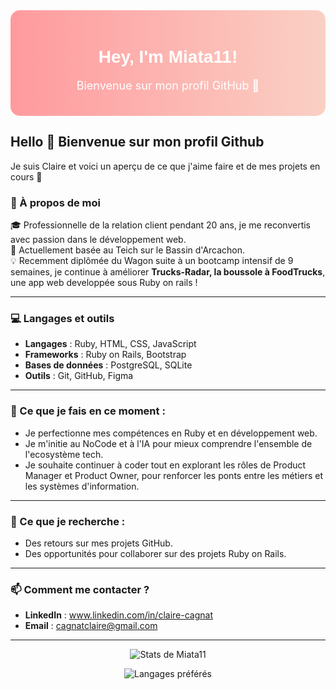 <div align="center" style="background: linear-gradient(90deg, #ff9a9e, #fad0c4); padding: 20px; border-radius: 15px;">
  <h1 style="color: white; font-family: 'Arial', sans-serif;">Hey, I'm Miata11!</h1>
  <p style="color: white; font-size: 18px;">Bienvenue sur mon profil GitHub 🌟</p>
</div>


## Hello 👋 Bienvenue sur mon profil Github

Je suis Claire et voici un aperçu de ce que j'aime faire et de mes projets en cours 🚀

### 🌟 À propos de moi

🎓 Professionnelle de la relation client pendant 20 ans, je me reconvertis avec passion dans le développement web.  
📍 Actuellement basée au Teich sur le Bassin d'Arcachon.  
💡 Recemment diplômée du Wagon suite à un bootcamp intensif de 9 semaines, je continue à améliorer **Trucks-Radar, la boussole à FoodTrucks**, une app web developpée sous Ruby on rails !  

---

### 💻 Langages et outils

- **Langages** : Ruby, HTML, CSS, JavaScript  
- **Frameworks** : Ruby on Rails, Bootstrap  
- **Bases de données** : PostgreSQL, SQLite  
- **Outils** : Git, GitHub, Figma  

---

### 🌱 Ce que je fais en ce moment :
- Je perfectionne mes compétences en Ruby et en développement web.
- Je m'initie au NoCode et à l'IA pour mieux comprendre l'ensemble de l'ecosystème tech.
- Je souhaite continuer à coder tout en explorant les rôles de Product Manager et Product Owner, pour renforcer les ponts entre les métiers et les systèmes d'information.

---

### 🤝 Ce que je recherche :
- Des retours sur mes projets GitHub.  
- Des opportunités pour collaborer sur des projets Ruby on Rails.

---

### 📫 Comment me contacter ?
- **LinkedIn** : www.linkedin.com/in/claire-cagnat  
- **Email** : cagnatclaire@gmail.com  

---
<p align="center">
  <img src="https://github-readme-stats.vercel.app/api?username=Miata11&show_icons=true&theme=synthwave&rank_icon=github&bg_color=FFC0CB" alt="Stats de Miata11">
</p>
<p align="center">
  <img src="https://github-readme-stats.vercel.app/api/top-langs/?username=Miata11&layout=compact&theme=synthwave&bg_color=FFC0CB" alt="Langages préférés">
</p>



